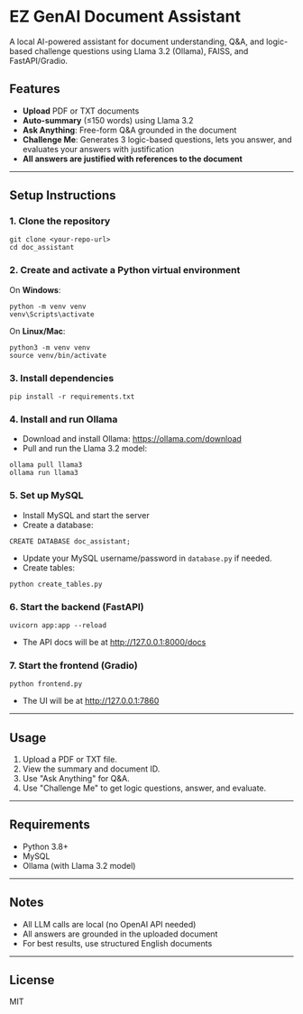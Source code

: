 # EZ GenAI Document Assistant

A local AI-powered assistant for document understanding, Q&A, and logic-based challenge questions using Llama 3.2 (Ollama), FAISS, and FastAPI/Gradio.

## Features
- **Upload** PDF or TXT documents
- **Auto-summary** (≤150 words) using Llama 3.2
- **Ask Anything**: Free-form Q&A grounded in the document
- **Challenge Me**: Generates 3 logic-based questions, lets you answer, and evaluates your answers with justification
- **All answers are justified with references to the document**

---

## Setup Instructions

### 1. Clone the repository
```
git clone <your-repo-url>
cd doc_assistant
```

### 2. Create and activate a Python virtual environment
On **Windows**:
```
python -m venv venv
venv\Scripts\activate
```
On **Linux/Mac**:
```
python3 -m venv venv
source venv/bin/activate
```

### 3. Install dependencies
```
pip install -r requirements.txt
```

### 4. Install and run Ollama
- Download and install Ollama: https://ollama.com/download
- Pull and run the Llama 3.2 model:
```
ollama pull llama3
ollama run llama3
```

### 5. Set up MySQL
- Install MySQL and start the server
- Create a database:
```
CREATE DATABASE doc_assistant;
```
- Update your MySQL username/password in `database.py` if needed.
- Create tables:
```
python create_tables.py
```

### 6. Start the backend (FastAPI)
```
uvicorn app:app --reload
```
- The API docs will be at http://127.0.0.1:8000/docs

### 7. Start the frontend (Gradio)
```
python frontend.py
```
- The UI will be at http://127.0.0.1:7860

---

## Usage
1. Upload a PDF or TXT file.
2. View the summary and document ID.
3. Use "Ask Anything" for Q&A.
4. Use "Challenge Me" to get logic questions, answer, and evaluate.

---

## Requirements
- Python 3.8+
- MySQL
- Ollama (with Llama 3.2 model)

---

## Notes
- All LLM calls are local (no OpenAI API needed)
- All answers are grounded in the uploaded document
- For best results, use structured English documents

---

## License
MIT
